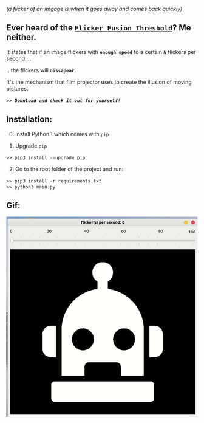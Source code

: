 *(a flicker of an imgage is when it goes away and comes back quickly)*

## Ever heard of the [``Flicker Fusion Threshold``][wiki]? Me neither.

It states that if an image flickers with **``enough speed``** to a certain ***``N``*** flickers per second....
 
...the flickers will **``dissapear``**.

It's the mechanism that film projector uses to create the illusion of moving pictures.

***``>> Download and check it out for yourself!``***

## Installation:

0. Install Python3 which comes with ``pip``

1. Upgrade ``pip``

```
>> pip3 install --upgrade pip
```
2. Go to the root folder of the project and run:

```
>> pip3 install -r requirements.txt
>> python3 main.py
```

[wiki]: https://en.wikipedia.org/wiki/Flicker_fusion_threshold

##  Gif:

![gif](imgs/review.gif)
